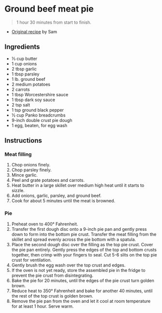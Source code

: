 # Ground beef meat pie

> 1 hour 30 minutes from start to finish.

* [Original recipe][original] by Sam

## Ingredients

- ⅓ cup butter
- 1 cup onions
- 2 tbsp garlic
- 1 tbsp parsley
- 1 lb. ground beef
- 2 medium potatoes
- 2 carrots
- 1 tbsp Worcestershire sauce
- 1 tbsp dark soy sauce
- 2 tsp salt
- 1 tsp ground black pepper
- ½ cup Panko breadcrumbs
- 9-inch double crust pie dough
- 1 egg, beaten, for egg wash

## Instructions

### Meat filling

1. Chop onions finely.
1. Chop parsley finely.
1. Mince garlic.
1. Peel and grate potatoes and carrots.
1. Heat butter in a large skillet over medium high heat until it starts to
   sizzle.
1. Add onions, garlic, parsley, and ground beef.
1. Cook for about 5 minutes until the meat is browned.

### Pie

1. Preheat oven to 400&deg; Fahrenheit.
1. Transfer the first dough disc onto a 9-inch pie pan and gently press down to
   form into the bottom pie crust. Transfer the meat filling from the skillet
   and spread evenly across the pie bottom with a spatula.
1. Place the second dough disc over the filling as the top pie crust. Cover the
   pie pan entirely. Gently press the edges of the top and bottom crusts
   together, then crimp with your fingers to seal. Cut 5-6 slits on the top pie
   crust for ventilation.
1. Gently brush the egg wash over the top crust and edges.
1. If the oven is not yet ready, store the assembled pie in the fridge to
   prevent the pie crust from disintegrating.
1. Bake the pie for 20 minutes, until the edges of the pie crust turn golden
   brown.
1. Reduce heat to 350&deg; Fahrenheit and bake for another 40 minutes, until
   the rest of the top crust is golden brown.
1. Remove the pie pan from the oven and let it cool at room temperature for at
   least 1 hour. Serve warm.

[original]: https://www.aheadofthyme.com/ground-beef-meat-pie/
